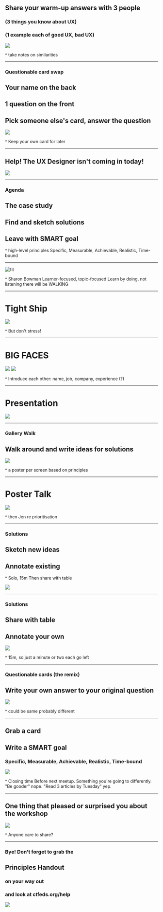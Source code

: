 ## Share your **warm-up answers** with **3 people**
### (3 things you know about UX)
### (1 example each of good UX, bad UX)

![](../img/stickynotes.jpg)

^ take notes on similarities

---

### Questionable card swap

## Your **name** on the back
## **1 question** on the front
## Pick **someone else's card**, answer the question

![](../img/indexcards.jpg)

^ Keep your own card for later

---

## Help! The UX Designer isn't coming in today!

![](../img/help.jpg)

---

### Agenda

## The case study
## Find and sketch solutions
## Leave with SMART goal

^ high-level principles
Specific, Measurable, Achievable, Realistic, Time-bound

---

![fit](../img/tftbotr2.png)

^ Sharon Bowman
Learner-focused, topic-focused
Learn by doing, not listening
there will be WALKING

---

# Tight Ship

![](../img/rabbit.png)

^ But don't stress!

---

# BIG FACES

![](../img/jen.jpg) ![](../img/steve.jpg)

^ Introduce each other:
name, job, company, experience (?)

---

# Presentation

![](../img/presentation.jpg)

---

### Gallery Walk

## Walk around and **write ideas for solutions**

![](../img/flipchart.jpg)

^ a poster per screen
based on principles

---

# Poster Talk

![](../img/discussion.jpg)

^ then Jen re prioritisation

---

### Solutions

## **Sketch** new ideas
## **Annotate** existing

^ Solo, 15m
Then share with table

![](../img/paper-roll.jpg)

---

### Solutions

## **Share** with table
## **Annotate** your own

![](../img/discussion.jpg)

^ 15m, so just a minute or two each
go left

---

### Questionable cards (the remix)

## Write **your own answer** to your original question

![](../img/indexcards2.jpg)

^ could be same
probably different

---

## Grab a **card**
## Write a **SMART goal**

### Specific, Measurable, Achievable, Realistic, Time-bound

![](../img/indexcards.jpg)

^ Closing time
Before next meetup.
Something you're going to differently.
"Be gooder" nope. "Read 3 articles by Tuesday" yep.

---

## One thing that **pleased** or **surprised** you about the workshop

![](../img/discussion.jpg)

^ Anyone care to share?

---

### Bye! Don't forget to grab the

## Principles Handout

### on your way out

### and look at **ctfeds.org/help**

![](../img/paper-roll.jpg)
